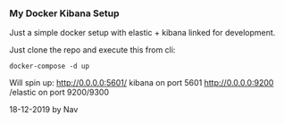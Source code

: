 ### My Docker Kibana Setup

Just a simple docker setup with elastic + kibana linked for development. 

Just clone the repo and execute this from cli: 
```
docker-compose -d up 
```

Will spin up:
http://0.0.0.0:5601/ kibana on port 5601
http://0.0.0.0:9200 /elastic on port 9200/9300

18-12-2019 by Nav
